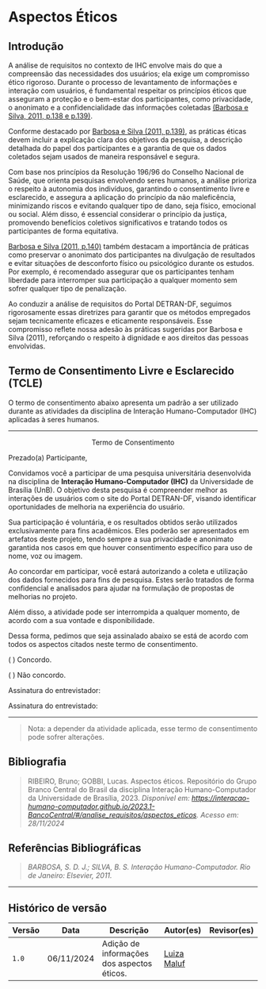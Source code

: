 # __Aspectos Éticos__

## __Introdução__

A análise de requisitos no contexto de IHC envolve mais do que a compreensão das necessidades dos usuários; ela exige um compromisso ético rigoroso. Durante o processo de levantamento de informações e interação com usuários, é fundamental respeitar os princípios éticos que asseguram a proteção e o bem-estar dos participantes, como privacidade, o anonimato e a confidencialidade das informações coletadas [(Barbosa e Silva, 2011, p.138 e p.139)](referencias/aspEticos01.png).

Conforme destacado por [Barbosa e Silva (2011, p.139)](referencias/aspEticos02.png), as práticas éticas devem incluir a explicação clara dos objetivos da pesquisa, a descrição detalhada do papel dos participantes e a garantia de que os dados coletados sejam usados de maneira responsável e segura. 

Com base nos princípios da Resolução 196/96 do Conselho Nacional de Saúde, que orienta pesquisas envolvendo seres humanos, a análise prioriza o respeito à autonomia dos indivíduos, garantindo o consentimento livre e esclarecido, e assegura a aplicação do princípio da não maleficência, minimizando riscos e evitando qualquer tipo de dano, seja físico, emocional ou social. Além disso, é essencial considerar o princípio da justiça, promovendo benefícios coletivos significativos e tratando todos os participantes de forma equitativa. 

[Barbosa e Silva (2011, p.140)](referencias/aspEticos03.png) também destacam a importância de práticas como preservar o anonimato dos participantes na divulgação de resultados e evitar situações de desconforto físico ou psicológico durante os estudos. Por exemplo, é recomendado assegurar que os participantes tenham liberdade para interromper sua participação a qualquer momento sem sofrer qualquer tipo de penalização.

Ao conduzir a análise de requisitos do Portal DETRAN-DF, seguimos rigorosamente essas diretrizes para garantir que os métodos empregados sejam tecnicamente eficazes e eticamente responsáveis. Esse compromisso reflete nossa adesão às práticas sugeridas por Barbosa e Silva (2011), reforçando o respeito à dignidade e aos direitos das pessoas envolvidas.

## __Termo de Consentimento Livre e Esclarecido (TCLE)__

O termo de consentimento abaixo apresenta um padrão a ser utilizado durante as atividades da disciplina de Interação Humano-Computador (IHC) aplicadas à seres humanos.

<center>

---

Termo de Consentimento

</center>

Prezado(a) Participante,

Convidamos você a participar de uma pesquisa universitária desenvolvida na disciplina de __Interação Humano-Computador (IHC)__ da Universidade de Brasília (UnB). O objetivo desta pesquisa é compreender melhor as interações de usuários com o site do Portal DETRAN-DF, visando identificar oportunidades de melhoria na experiência do usuário.

Sua participação é voluntária, e os resultados obtidos serão utilizados exclusivamente para fins acadêmicos. Eles poderão ser apresentados em artefatos deste projeto, tendo sempre a sua privacidade e anonimato garantida nos casos em que houver consentimento específico para uso de nome, voz ou imagem.

Ao concordar em participar, você estará autorizando a coleta e utilização dos dados fornecidos para fins de pesquisa. Estes serão tratados de forma confidencial e analisados para ajudar na formulação de propostas de melhorias no projeto.

Além disso, a atividade pode ser interrompida a qualquer momento, de acordo com a sua vontade e disponibilidade.

Dessa forma, pedimos que seja assinalado abaixo se está de acordo com todos os aspectos citados neste termo de consentimento.

(   ) Concordo.

(   ) Não concordo.

Assinatura do entrevistador:

Assinatura do entrevistado:

---

> Nota: a depender da atividade aplicada, esse termo de consentimento pode sofrer alterações.

## __Bibliografia__

> RIBEIRO, Bruno; GOBBI, Lucas. Aspectos éticos. Repositório do Grupo Branco Central do Brasil da disciplina Interação Humano-Computador da Universidade de Brasília, 2023. _Disponível em: <https://interacao-humano-computador.github.io/2023.1-BancoCentral/#/analise_requisitos/aspectos_eticos>. Acesso em: 28/11/2024_

## __Referências Bibliográficas__

> _BARBOSA, S. D. J.; SILVA, B. S. Interação Humano-Computador. Rio de Janeiro: Elsevier, 2011._


---
## __Histórico de versão__

| Versão |    Data    |      Descrição      |             Autor(es)                        |Revisor(es)|
|--------|------------|---------------------|----------------------------------------------|---------|
| `1.0`  | 06/11/2024 | Adição de informações dos aspectos éticos. | [Luiza Maluf](https://github.com/LuizaMaluf)||
